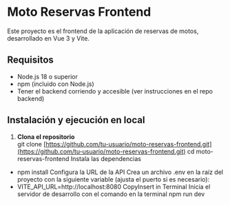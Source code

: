# Moto Reservas Frontend

Este proyecto es el frontend de la aplicación de reservas de motos, desarrollado en Vue 3 y Vite.

## Requisitos

- Node.js 18 o superior
- npm (incluido con Node.js)
- Tener el backend corriendo y accesible (ver instrucciones en el repo backend)

## Instalación y ejecución en local

1. **Clona el repositorio**  
   git clone [https://github.com/tu-usuario/moto-reservas-frontend.git](https://github.com/tu-usuario/moto-reservas-frontend.git)
   cd moto-reservas-frontend
Instala las dependencias
- npm install
Configura la URL de la API
Crea un archivo .env en la raíz del proyecto con la siguiente variable (ajusta el puerto si es necesario):
- VITE_API_URL=http://localhost:8080
CopyInsert in Terminal
Inicia el servidor de desarrollo con el comando en la terminal
npm run dev
